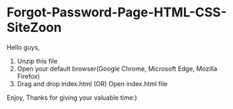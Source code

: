 # Forgot-Password-Page-HTML-CSS-SiteZoon

Hello guys,
1. Unzip this file
2. Open your default browser(Google Chrome, Microsoft Edge, Mozilla Firefox)
3. Drag and drop index.html (OR) Open index.html file

Enjoy, Thanks for giving your valuable time:)
